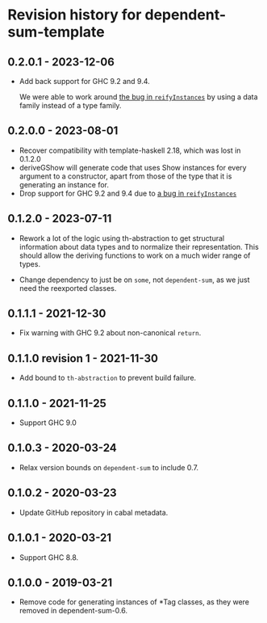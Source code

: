 # Revision history for dependent-sum-template

## 0.2.0.1 - 2023-12-06

* Add back support for GHC 9.2 and 9.4.

  We were able to work around [the bug in `reifyInstances`](https://gitlab.haskell.org/ghc/ghc/-/issues/23743) by using a data family instead of a type family.

## 0.2.0.0 - 2023-08-01

* Recover compatibility with template-haskell 2.18, which was lost in 0.1.2.0
* deriveGShow will generate code that uses Show instances for every argument to a constructor, apart from those of the type that it is generating an instance for.
* Drop support for GHC 9.2 and 9.4 due to [a bug in `reifyInstances`](https://gitlab.haskell.org/ghc/ghc/-/issues/23743)

## 0.1.2.0 - 2023-07-11

* Rework a lot of the logic using th-abstraction to get structural information about data types and to
  normalize their representation. This should allow the deriving functions to work on a much wider range
  of types.

* Change dependency to just be on `some`, not `dependent-sum`, as we just need the reexported classes.

## 0.1.1.1 - 2021-12-30

* Fix warning with GHC 9.2 about non-canonical `return`.

## 0.1.1.0 revision 1 - 2021-11-30

* Add bound to `th-abstraction` to prevent build failure.

## 0.1.1.0 - 2021-11-25

* Support GHC 9.0

## 0.1.0.3 - 2020-03-24

* Relax version bounds on `dependent-sum` to include 0.7.

## 0.1.0.2 - 2020-03-23

* Update GitHub repository in cabal metadata.

## 0.1.0.1 - 2020-03-21

* Support GHC 8.8.

## 0.1.0.0 - 2019-03-21

* Remove code for generating instances of *Tag classes, as they were removed in dependent-sum-0.6.
